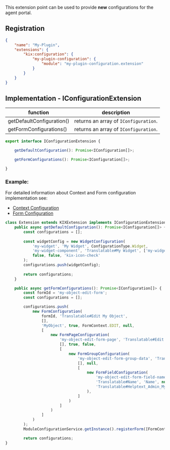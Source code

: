 This extension point can be used to provide **new** configurations for the agent portal.

## Registration
```json
{
    "name": "My-Plugin",
    "extensions": {
        "kix:configuration": {
            "my-plugin-configuration": {
                "module": "my-plugin-configuration.extension"
            }
        }
    }
}
```

## Implementation - IConfigurationExtension

| function                  | description                           |
| ------------------------- | ------------------------------------- |
| getDefaultConfiguration() | returns an array of `IConfiguration`. |
| getFormConfigurations()   | returns an array of `IConfiguration`. |

```typescript
export interface IConfigurationExtension {

    getDefaultConfiguration(): Promise<IConfiguration[]>;

    getFormConfigurations(): Promise<IConfiguration[]>;

}
```

### Example:
For detailed information about Context and Form configuration implementation see:
* [Context Configuration](#context_configuration)
* [Form Configuration](#form_configuration)

```typescript
class Extension extends KIXExtension implements IConfigurationExtension {
    public async getDefaultConfiguration(): Promise<IConfiguration[]> {
        const configurations = [];
        
        const widgetConfig = new WidgetConfiguration(
            'my-widget', 'My Widget', ConfigurationType.Widget,
            'my-widget-component', 'Translatable#My Widget', ['my-widget-action'], null, null,
            false, false, 'kix-icon-check'
        );
        configurations.push(widgetConfig);
        
        return configurations;
    }

    public async getFormConfigurations(): Promise<IConfiguration[]> {
        const formId = 'my-object-edit-form';
        const configurations = [];

        configurations.push(
            new FormConfiguration(
                formId, 'Translatable#Edit My Object',
                [],
                'MyObject', true, FormContext.EDIT, null,
                [
                    new FormPageConfiguration(
                        'my-object-edit-form-page', 'Translatable#Edit My Object',
                        [], true, false,
                        [
                            new FormGroupConfiguration(
                                'my-object-edit-form-group-data', 'Translatable#My Object Data',
                                [], null,
                                [
                                    new FormFieldConfiguration(
                                        'my-object-edit-form-field-name',
                                        'Translatable#Name', 'Name', null, true,
                                        'Translatable#Helptext_Admin_MyObject_Edit_Name'
                                    ),
                                ]
                            )
                        ]
                    )
                ]
            )
        );
        ModuleConfigurationService.getInstance().registerForm([FormContext.EDIT], 'MyObject', formId);

        return configurations;
}
```
